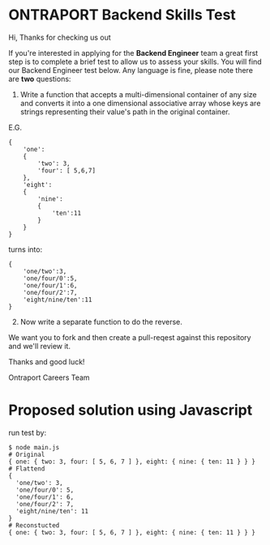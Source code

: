 # ONTRAPORT Backend Skills Test

Hi, Thanks for checking us out

If you're interested in applying for the **Backend Engineer** team a great first step is to complete a brief test to allow us to assess your skills. You will find our Backend Engineer test below. Any language is fine, please note there are **two** questions:

1) Write a function that accepts a multi-dimensional container of any size and converts it into a one dimensional associative array whose keys are strings representing their value's path in the original container.

E.G.

```
{
    'one':
    {
        'two': 3,
        'four': [ 5,6,7]
    },
    'eight':
    {
        'nine':
        {
            'ten':11
        }
    }
}
```

turns into:

```
{
    'one/two':3,
    'one/four/0':5,
    'one/four/1':6,
    'one/four/2':7,
    'eight/nine/ten':11
}
```

2) Now write a separate function to do the reverse.

We want you to fork and then create a pull-reqest against this repository and we'll review it.

Thanks and good luck!

Ontraport Careers Team

# Proposed solution using Javascript
run test by:
```
$ node main.js
# Original
{ one: { two: 3, four: [ 5, 6, 7 ] }, eight: { nine: { ten: 11 } } }
# Flattend
{
  'one/two': 3,
  'one/four/0': 5,
  'one/four/1': 6,
  'one/four/2': 7,
  'eight/nine/ten': 11
}
# Reconstucted
{ one: { two: 3, four: [ 5, 6, 7 ] }, eight: { nine: { ten: 11 } } }
```